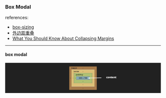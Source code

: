 ### Box Modal
references:
- [box-sizing](https://developer.mozilla.org/zh-CN/docs/Web/CSS/box-sizing)
- [外边距重叠](https://developer.mozilla.org/zh-CN/docs/Web/CSS/CSS_Box_Model/Mastering_margin_collapsing)
- [What You Should Know About Collapsing Margins
](https://css-tricks.com/what-you-should-know-about-collapsing-margins/)
---
#### box modal

![box-modal](./screen-shots/box-modal.png)
